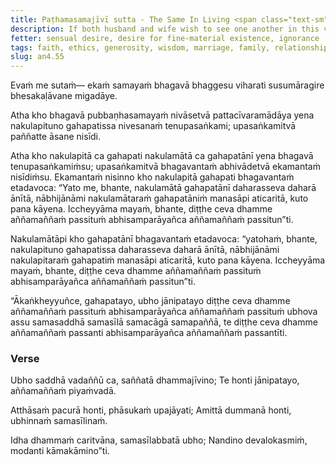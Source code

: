 ```yaml
---
title: Paṭhamasamajīvī sutta - The Same In Living <span class="text-sm">(First)</span>
description: If both husband and wife wish to see one another in this very life and also to meet one another again in the next life, both should be alike in faith, ethical conduct, giving, and wisdom.
fetter: sensual desire, desire for fine-material existence, ignorance
tags: faith, ethics, generosity, wisdom, marriage, family, relationships, benefits, ease, enemies, ethical conduct, virtue, confidence, giving, precepts, practices, Dhamma, heavenly world, sensual pleasures, an, an4
slug: an4.55
---
```


Evaṁ me sutaṁ— ekaṁ samayaṁ bhagavā bhaggesu viharati susumāragire bhesakaḷāvane migadāye.

Atha kho bhagavā pubbaṇhasamayaṁ nivāsetvā pattacīvaramādāya yena nakulapituno gahapatissa nivesanaṁ tenupasaṅkami; upasaṅkamitvā paññatte āsane nisīdi.

Atha kho nakulapitā ca gahapati nakulamātā ca gahapatānī yena bhagavā tenupasaṅkamiṁsu; upasaṅkamitvā bhagavantaṁ abhivādetvā ekamantaṁ nisīdiṁsu. Ekamantaṁ nisinno kho nakulapitā gahapati bhagavantaṁ etadavoca: “Yato me, bhante, nakulamātā gahapatānī daharasseva daharā ānītā, nābhijānāmi nakulamātaraṁ gahapatāniṁ manasāpi aticaritā, kuto pana kāyena. Iccheyyāma mayaṁ, bhante, diṭṭhe ceva dhamme aññamaññaṁ passituṁ abhisamparāyañca aññamaññaṁ passitun”ti.

Nakulamātāpi kho gahapatānī bhagavantaṁ etadavoca: “yatohaṁ, bhante, nakulapituno gahapatissa daharasseva daharā ānītā, nābhijānāmi nakulapitaraṁ gahapatiṁ manasāpi aticaritā, kuto pana kāyena. Iccheyyāma mayaṁ, bhante, diṭṭhe ceva dhamme aññamaññaṁ passituṁ abhisamparāyañca aññamaññaṁ passitun”ti.

“Ākaṅkheyyuñce, gahapatayo, ubho jānipatayo diṭṭhe ceva dhamme aññamaññaṁ passituṁ abhisamparāyañca aññamaññaṁ passituṁ ubhova assu samasaddhā samasīlā samacāgā samapaññā, te diṭṭhe ceva dhamme aññamaññaṁ passanti abhisamparāyañca aññamaññaṁ passantīti.

### Verse

Ubho saddhā vadaññū ca,
saññatā dhammajīvino;
Te honti jānipatayo,
aññamaññaṁ piyaṁvadā.

Atthāsaṁ pacurā honti,
phāsukaṁ upajāyati;
Amittā dummanā honti,
ubhinnaṁ samasīlinaṁ.

Idha dhammaṁ caritvāna,
samasīlabbatā ubho;
Nandino devalokasmiṁ,
modanti kāmakāmino”ti.
